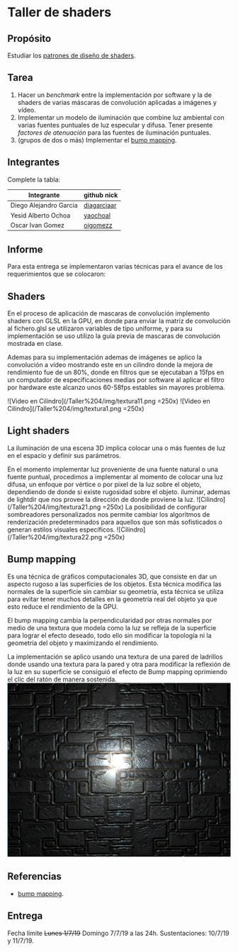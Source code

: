 
# Taller de shaders

## Propósito

Estudiar los [patrones de diseño de shaders](http://visualcomputing.github.io/Shaders/#/4).

## Tarea

1. Hacer un _benchmark_ entre la implementación por software y la de shaders de varias máscaras de convolución aplicadas a imágenes y vídeo.
2. Implementar un modelo de iluminación que combine luz ambiental con varias fuentes puntuales de luz especular y difusa. Tener presente _factores de atenuación_ para las fuentes de iluminación puntuales.
3. (grupos de dos o más) Implementar el [bump mapping](https://en.wikipedia.org/wiki/Bump_mapping).

## Integrantes

Complete la tabla:

|       Integrante      |                 github nick                   |
|-----------------------|-----------------------------------------------|
| Diego Alejandro Garcia| [diagarciaar](https://github.com/diagarciaar) |
| Yesid Alberto Ochoa   | [yaochoal](https://github.com/yaochoal)       |
| Oscar Ivan Gomez      | [oigomezz](https://github.com/oigomezz)       |

## Informe

Para esta entrega se implementaron varias técnicas para el avance de los requerimientos que se colocaron:

## Shaders
En el proceso de aplicación de mascaras de convolución implemento shaders con GLSL en la GPU, en donde para enviar la matriz de convolución al fichero.glsl se utilizaron variables de tipo uniforme, y para su implementación se uso utilizo la guía previa de mascaras de convolución mostrada en clase.


Ademas para su implementación ademas de imágenes se aplico la convolución a vídeo mostrando este en un cilindro donde la mejora de rendimiento fue de un 80%, donde en filtros que se ejecutaban a 15fps en un computador de especificaciones medias por software al aplicar el filtro por hardware este alcanzo unos 60-58fps estables sin mayores problema.

![Video en Cilindro](/Taller%204/img/textura11.png =250x)
![Video en Cilindro](/Taller%204/img/textura1.png =250x)
## Light shaders

La iluminación de una escena 3D implica colocar una o más fuentes de luz en el espacio y definir sus parámetros.

En el momento implementar luz proveniente de una fuente natural o una fuente puntual, procedimos a implementar al momento de colocar una luz difusa, un enfoque por vértice o por pixel de la luz sobre el objeto, dependiendo de donde si existe rugosidad sobre el objeto. iluminar, ademas de lightdir que nos provee la dirección de donde proviene la luz.
![Cilindro](/Taller%204/img/textura21.png =250x)
La posibilidad de configurar sombreadores personalizados nos permite cambiar los algoritmos de renderización predeterminados para aquellos que son más sofisticados o generan estilos visuales específicos.
![Cilindro](/Taller%204/img/textura22.png =250x)
## Bump mapping

Es una técnica de gráficos computacionales 3D, que consiste en dar un aspecto rugoso a las superficies de los objetos. Esta técnica modifica las normales de la superficie sin cambiar su geometría, esta técnica se utiliza para evitar tener muchos detalles en la geometría real del objeto ya que esto reduce el rendimiento de la GPU. 

El bump mapping cambia la perpendicularidad por otras normales por medio de una textura que modela como la luz se refleja de la superficie para lograr el efecto deseado, todo ello sin modificar la topología ni la geometría del objeto y maximizando el rendimiento.

La implementación se aplico usando una textura de una pared de ladrillos donde usando una textura para la pared y otra para modificar la reflexión de la luz en su superficie se consiguió el efecto de Bump mapping oprimiendo el clic del ratón de manera sostenida.
![Pared Bump Mapping](/Taller%204/img/textura3.png)
## Referencias
  * [bump mapping](https://docs.unity3d.com/es/current/Manual/StandardShaderMaterialParameterNormalMap.html).

## Entrega

Fecha límite ~~Lunes 1/7/19~~ Domingo 7/7/19 a las 24h. Sustentaciones: 10/7/19 y 11/7/19.

